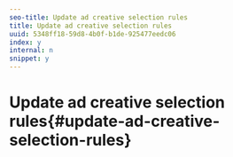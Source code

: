 ```yaml
---
seo-title: Update ad creative selection rules
title: Update ad creative selection rules
uuid: 5348ff18-59d8-4b0f-b1de-925477eedc06
index: y
internal: n
snippet: y
---
```


# Update ad creative selection rules{#update-ad-creative-selection-rules}

